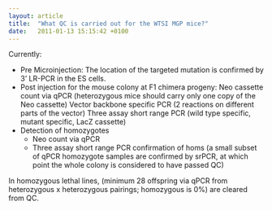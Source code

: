 ```yaml
---
layout: article
title:  "What QC is carried out for the WTSI MGP mice?"
date:   2011-01-13 15:15:42 +0100
---
```


Currently:

* Pre Microinjection: The location of the targeted mutation is confirmed by 3’ LR-PCR in the ES cells.
* Post injection for the mouse colony at F1 chimera progeny:
Neo cassette count via qPCR (heterozygous mice should carry only one copy of the Neo cassette)
Vector backbone specific PCR (2 reactions on different parts of the vector)
Three assay short range PCR (wild type specific, mutant specific, LacZ cassette)
* Detection of homozygotes
    * Neo count via qPCR
    * Three assay short range PCR confirmation of homs (a small subset of qPCR homozygote samples are confirmed by srPCR, at which point the whole colony is considered to have passed QC)

In homozygous lethal lines, (minimum 28 offspring via qPCR from heterozygous x heterozygous pairings; homozygous is 0%) are cleared from QC.